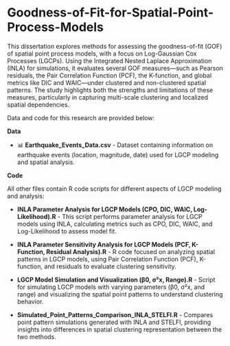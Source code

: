 # Goodness-of-Fit-for-Spatial-Point-Process-Models
This dissertation explores methods for assessing the goodness-of-fit (GOF) of spatial point process models, with a focus on Log-Gaussian Cox Processes (LGCPs). Using the Integrated Nested Laplace Approximation (INLA) for simulations, it evaluates several GOF measures—such as Pearson residuals, the Pair Correlation Function (PCF), the K-function, and global metrics like DIC and WAIC—under clustered and non-clustered spatial patterns. The study highlights both the strengths and limitations of these measures, particularly in capturing multi-scale clustering and localized spatial dependencies.

Data and code for this research are provided below:

**Data**

- 📊 **Earthquake_Events_Data.csv** - Dataset containing information on earthquake events (location, magnitude, date) used for LGCP modeling and spatial analysis.

**Code**

All other files contain R code scripts for different aspects of LGCP modeling and analysis:

- **INLA Parameter Analysis for LGCP Models (CPO, DIC, WAIC, Log-Likelihood).R** - This script performs parameter analysis for LGCP models using INLA, calculating metrics such as CPO, DIC, WAIC, and Log-Likelihood to assess model fit.

- **INLA Parameter Sensitivity Analysis for LGCP Models (PCF, K-Function, Residual Analysis).R** - R code focused on analyzing spatial patterns in LGCP models, using Pair Correlation Function (PCF), K-function, and residuals to evaluate clustering sensitivity.

- **LGCP Model Simulation and Visualization (β0, σ²x, Range).R** - Script for simulating LGCP models with varying parameters (β0, σ²x, and range) and visualizing the spatial point patterns to understand clustering behavior.

- **Simulated_Point_Patterns_Comparison_INLA_STELFI.R** - Compares point pattern simulations generated with INLA and STELFI, providing insights into differences in spatial clustering representation between the two methods.
